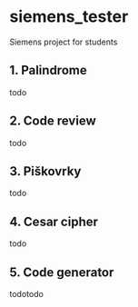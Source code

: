 # siemens_tester

Siemens project for students

## 1. Palindrome

todo

## 2. Code review

todo

## 3. Piškovrky

todo

## 4. Cesar cipher

todo

## 5. Code generator

todotodo
